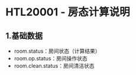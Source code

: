 # HTL20001 - 房态计算说明

## 1.基础数据

* room.status：房间状态（计算结果）
* room.op.status：房间操作状态
* room.clean.status：房间清洁状态





